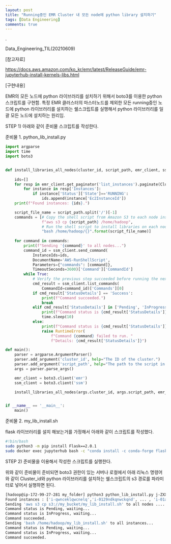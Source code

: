 ```yaml
---
layout: post
title: "Running중인 EMR Cluster 내 모든 node에 python library 설치하기"
tags: [Data Engineering]
comments: true
---
```


.

Data_Engineering_TIL(20210609)

[참고자료]

https://docs.aws.amazon.com/ko_kr/emr/latest/ReleaseGuide/emr-jupyterhub-install-kernels-libs.html

[구현내용]

EMR의 모든 노드에 python 라이브러리를 설치하기 위해서 boto3를 이용한 python 스크립트를 구현함. 특정 EMR 클러스터의 마스터노드를 제외한 모든 running중인 노드에 python 라이브러리를 설치하는 쉘스크립트를 실행해서 python 라이브러리를 일괄 모든 노드에 설치하는 원리임.

STEP 1) 아래와 같이 준비물 스크립트를 작성한다.

준비물 1. python_lib_install.py


```python
import argparse
import time
import boto3


def install_libraries_all_nodes(cluster_id, script_path, emr_client, ssm_client):
    
    ids=[]
    for resp in emr_client.get_paginator('list_instances').paginate(ClusterId=cluster_id,InstanceGroupTypes=['TASK','CORE']):
        for instance in resp['Instances']:
            if instance['Status']['State']=='RUNNING':
                ids.append(instance['Ec2InstanceId'])    
    print(f"Found instances: {ids}.")

    script_file_name = script_path.split('/')[-1]
    commands = [# Copy the shell script from Amazon S3 to each node instance.
                f"aws s3 cp {script_path} /home/hadoop",
                # Run the shell script to install libraries on each node instance.
                "bash /home/hadoop/{}".format(script_file_name)]
    
    for command in commands:
        print(f"Sending '{command}' to all nodes...")
        command_id = ssm_client.send_command(
            InstanceIds=ids,
            DocumentName='AWS-RunShellScript',
            Parameters={"commands": [command]},
            TimeoutSeconds=3600)['Command']['CommandId']
        while True:
            # Verify the previous step succeeded before running the next step.
            cmd_result = ssm_client.list_commands(
                CommandId=command_id)['Commands'][0]
            if cmd_result['StatusDetails'] == 'Success':
                print(f"Command succeeded.")
                break
            elif cmd_result['StatusDetails'] in ['Pending', 'InProgress']:
                print(f"Command status is {cmd_result['StatusDetails']}, waiting...")
                time.sleep(10)
            else:
                print(f"Command status is {cmd_result['StatusDetails']}, quitting.")
                raise RuntimeError(
                    f"Command {command} failed to run. "
                    f"Details: {cmd_result['StatusDetails']}")

def main():
    parser = argparse.ArgumentParser()
    parser.add_argument('cluster_id', help="The ID of the cluster.")
    parser.add_argument('script_path', help="The path to the script in Amazon S3.")
    args = parser.parse_args()

    emr_client = boto3.client('emr')
    ssm_client = boto3.client('ssm')

    install_libraries_all_nodes(args.cluster_id, args.script_path, emr_client, ssm_client)


if __name__ == '__main__':
    main()
```

준비물 2. my_lib_install.sh

flask 라이브러리를 설치 해보는거를 가정해서 아래와 같이 스크립트를 작성했다.


```bash
#!bin/bash
sudo python3 -m pip install Flask==2.0.1
sudo docker exec jupyterhub bash -c "conda install -c conda-forge flask"
```

STEP 2) 준비물을 이용해서 작성한 스크립트를 실행한다.

위와 같이 준비물이 준비되면 boto3 권한이 있는 서버나 로컬에서 아래 리눅스 명령어와 같이 Cluster_id와 python 라이브러리를 설치하는 쉘스크립트의 s3 경로를 파라미터로 넣어서 실행하면 된다.


```bash
[hadoop@ip-172-99-27-281 my_folder] python3 python_lib_install.py j-ZXXXAXXXXXXX s3://my_bucket/my_lib_install.sh
Found instances : ['i-qwnceklqwcnelq','i-0129ndkqnwckqnd', ... , 'i-01asdcakncwckqnd'].
Sending 'aws s3 cp s3://my_bucket/my_lib_install.sh' to all nodes ....
Command status is Pending, waiting...
Command status is InProgress, waiting...
Command succeeded.
Sending 'bash /home/hadoop/my_lib_install.sh' to all instances...
Command status is Pending, waiting...
Command status is InProgress, waiting...
Command succeeded.
```
